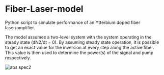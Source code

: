 # Fiber-Laser-model
Python script to simulate performance of an Ytterbium doped fiber laser/amplifier.

The model assumes a two-level system with the system operating in the steady state (dN2/dt = 0). 
By assuming steady state operation, it is possible to get an exact value for the inversion at every step along the active fiber.
This value is then used to determine the power(s) of the signal and pump respectively.


![abs spec2](https://user-images.githubusercontent.com/93448334/139584712-50debaf4-b488-48a3-836e-123efaa24e7d.png)
